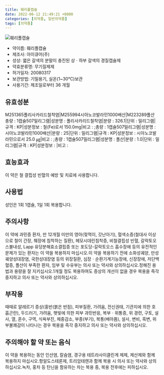 ```yaml
---
title: 훼리폴캡슐
date: 2022-06-12 21:49:21 +0800
categories: [의약품, 일반의약품]
tags: [의약품]
---
```

![훼리폴캡슐](https://nedrug.mfds.go.kr/pbp/cmn/itemImageDownload/1NS_W1EmQjn)

- 약이름: 훼리폴캡슐
- 제조사: 아이큐어(주)
- 성상: 엷은 갈색의 분말이 충진된 상ㆍ하부 갈색의 경질캡슐제
- 약효분류명: 무기질제제
- 허가일자: 20080317
- 보관방법: 기밀용기, 실온(1~30℃)보관
- 사용기간: 제조일로부터 36 개월
## 유효성분
M251365폴리사카리드철착염|M255994시아노코발라민1000배산|M223289폴산
총량 : 1캡슐507밀리그램|성분명 : 폴리사카리드철착염|분량 : 326.1|단위 : 밀리그램|규격 : KP|성분정보 : 철(Fe)로서 150.0mg|비고 : ;총량 : 1캡슐507밀리그램|성분명 : 시아노코발라민1000배산|분량 : 25|단위 : 밀리그램|규격 : KP|성분정보 : 시아노코발라민으로서 25.0 ㎍|비고 : ;총량 : 1캡슐507밀리그램|성분명 : 폴산|분량 : 1.0|단위 : 밀리그램|규격 : KP|성분정보 : |비고 :
## 효능효과
이 약은 철 결핍성 빈혈의 예방 및 치료에 사용합니다.
## 사용법
성인은 1회 1캡슐, 1일 1회 복용합니다.
## 주의사항
이 약에 과민증 환자, 만 12개월 미만의 영아(젖먹이, 갓난아기), 혈색소증(철대사 이상으로 철이 간장, 췌장에 침착하는 질환), 헤모시데린침착증, 비철결핍성 빈혈, 갈락토오스불내성, Lapp 유당분해효소결핍증 또는 포도당-갈락토오스 흡수장애 등의 유전적인 문제가 있는 환자는 이 약을 복용하지 마십시오.이 약을 복용하기 전에 소화성궤양, 만성궤양성대장염, 국한성대장염 등의 위장질환, 심장ㆍ순환기계기능장애, 신장장애, 저단백혈증, 폴산이 부족한 환자, 임부 및 수유부는 의사 또는 약사와 상의하십시오.정해진 용법과 용량을 잘 지키십시오.1개월 정도 복용하여도 증상의 개선이 없을 경우 복용을 즉각 중지하고 의사 또는 약사와 상의하십시오.
## 부작용
때때로 알레르기 증상(홍반(붉은 반점), 피부질환, 가려움, 전신권태, 기관지에 의한 호흡곤란), 두드러기, 가려움, 햇빛에 의한 피부 과민반응, 복부ㆍ위통증, 위 경련, 구토, 설사, 열, 혼수, 구역, 식욕부진, 체중감소, 부종(부기), 복통(배아픔), 설사, 변비, 흑변, 위부불쾌감이 나타나는 경우 복용을 즉각 중지하고 의사 또는 약사와 상의하십시오.
## 주의해야 할 약 또는 음식
이 약을 복용하는 동안 인산염, 칼슘염, 경구용 테트라사이클린계 제제, 제산제와 함께 복용하지 마십시오.항알도스테론제, 트리암테렌과 함께 복용 시 의사 또는 약사와 상의하십시오.녹차, 홍차 등 탄닌을 함유하는 차는 복용 중, 복용 전후에는 피하십시오.
